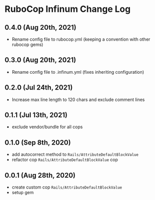 # RuboCop Infinum Change Log

## 0.4.0 (Aug 20th, 2021)

- Rename config file to rubocop.yml (keeping a convention with other rubocop gems)

## 0.3.0 (Aug 20th, 2021)

- Rename config file to .infinum.yml (fixes inheriting configuration)

## 0.2.0 (Jul 24th, 2021)

- Increase max line length to 120 chars and exclude comment lines

## 0.1.1 (Jul 13th, 2021)

- exclude vendor/bundle for all cops

## 0.1.0 (Sep 8th, 2020)

- add autocorrect method to `Rails/AttributeDefaultBlockValue`
- refactor cop `Rails/AttributeDefaultBlockValue` cop


## 0.0.1 (Aug 28th, 2020)

- create custom cop `Rails/AttributeDefaultBlockValue`
- setup gem
